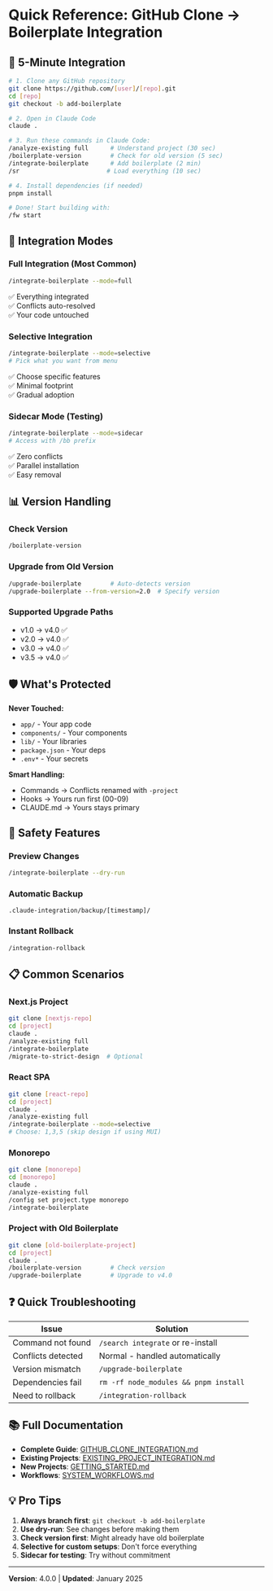 # Quick Reference: GitHub Clone → Boilerplate Integration

## 🚀 5-Minute Integration

```bash
# 1. Clone any GitHub repository
git clone https://github.com/[user]/[repo].git
cd [repo]
git checkout -b add-boilerplate

# 2. Open in Claude Code
claude .

# 3. Run these commands in Claude Code:
/analyze-existing full      # Understand project (30 sec)
/boilerplate-version        # Check for old version (5 sec)
/integrate-boilerplate      # Add boilerplate (2 min)
/sr                        # Load everything (10 sec)

# 4. Install dependencies (if needed)
pnpm install

# Done! Start building with:
/fw start
```

## 🎯 Integration Modes

### Full Integration (Most Common)
```bash
/integrate-boilerplate --mode=full
```
✅ Everything integrated  
✅ Conflicts auto-resolved  
✅ Your code untouched  

### Selective Integration
```bash
/integrate-boilerplate --mode=selective
# Pick what you want from menu
```
✅ Choose specific features  
✅ Minimal footprint  
✅ Gradual adoption  

### Sidecar Mode (Testing)
```bash
/integrate-boilerplate --mode=sidecar
# Access with /bb prefix
```
✅ Zero conflicts  
✅ Parallel installation  
✅ Easy removal  

## 📊 Version Handling

### Check Version
```bash
/boilerplate-version
```

### Upgrade from Old Version
```bash
/upgrade-boilerplate        # Auto-detects version
/upgrade-boilerplate --from-version=2.0  # Specify version
```

### Supported Upgrade Paths
- v1.0 → v4.0 ✅
- v2.0 → v4.0 ✅
- v3.0 → v4.0 ✅
- v3.5 → v4.0 ✅

## 🛡️ What's Protected

**Never Touched:**
- `app/` - Your app code
- `components/` - Your components
- `lib/` - Your libraries
- `package.json` - Your deps
- `.env*` - Your secrets

**Smart Handling:**
- Commands → Conflicts renamed with `-project`
- Hooks → Yours run first (00-09)
- CLAUDE.md → Yours stays primary

## 🔄 Safety Features

### Preview Changes
```bash
/integrate-boilerplate --dry-run
```

### Automatic Backup
```
.claude-integration/backup/[timestamp]/
```

### Instant Rollback
```bash
/integration-rollback
```

## 📋 Common Scenarios

### Next.js Project
```bash
git clone [nextjs-repo]
cd [project]
claude .
/analyze-existing full
/integrate-boilerplate
/migrate-to-strict-design  # Optional
```

### React SPA
```bash
git clone [react-repo]
cd [project]
claude .
/analyze-existing full
/integrate-boilerplate --mode=selective
# Choose: 1,3,5 (skip design if using MUI)
```

### Monorepo
```bash
git clone [monorepo]
cd [monorepo]
claude .
/analyze-existing full
/config set project.type monorepo
/integrate-boilerplate
```

### Project with Old Boilerplate
```bash
git clone [old-boilerplate-project]
cd [project]
claude .
/boilerplate-version        # Check version
/upgrade-boilerplate        # Upgrade to v4.0
```

## ❓ Quick Troubleshooting

| Issue | Solution |
|-------|----------|
| Command not found | `/search integrate` or re-install |
| Conflicts detected | Normal - handled automatically |
| Version mismatch | `/upgrade-boilerplate` |
| Dependencies fail | `rm -rf node_modules && pnpm install` |
| Need to rollback | `/integration-rollback` |

## 📚 Full Documentation

- **Complete Guide**: [GITHUB_CLONE_INTEGRATION.md](./GITHUB_CLONE_INTEGRATION.md)
- **Existing Projects**: [EXISTING_PROJECT_INTEGRATION.md](./EXISTING_PROJECT_INTEGRATION.md)
- **New Projects**: [GETTING_STARTED.md](./GETTING_STARTED.md)
- **Workflows**: [SYSTEM_WORKFLOWS.md](./SYSTEM_WORKFLOWS.md)

## 💡 Pro Tips

1. **Always branch first**: `git checkout -b add-boilerplate`
2. **Use dry-run**: See changes before making them
3. **Check version first**: Might already have old boilerplate
4. **Selective for custom setups**: Don't force everything
5. **Sidecar for testing**: Try without commitment

---

**Version**: 4.0.0 | **Updated**: January 2025
